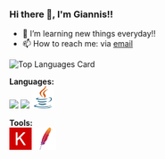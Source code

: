 ### Hi there 👋, I'm Giannis!!

<!--
**ioantsep/ioantsep** is a ✨ _special_ ✨ repository because its `README.md` (this file) appears on your GitHub profile.

Here are some ideas to get you started:

- 🔭 I’m currently working on ...
- 🌱 I’m currently learning ...
- 👯 I’m looking to collaborate on ...
- 🤔 I’m looking for help with ...
- 💬 Ask me about ...
- 📫 How to reach me: ...
- 😄 Pronouns: ...
- ⚡ Fun fact: ...
-->

- 🌱 I’m learning new things everyday!!
- 📫 How to reach me: via [email](mailto:ioantsep@gmail.com)





![Top Languages Card](https://github-readme-stats.vercel.app/api/top-langs/?username=ioantsep&layout=compact)




**Languages:**  
<code><img height="40" src="https://raw.githubusercontent.com/shinokada/shinokada/master/assets/jupyter-notebook.png"></code>
<code><img height="40" src="https://raw.githubusercontent.com/shinokada/shinokada/master/assets/python.png"></code>
<code><img height="40" src="https://github.com/github/explore/blob/master/topics/java/java.png"></code>


**Tools:**  
<code><img height="40" src="https://github.com/github/explore/blob/master/topics/keras/keras.png"></code>
<code><img height="40" src="https://github.com/github/explore/blob/master/topics/maven/maven.png"></code>
